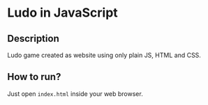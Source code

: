 # Ludo in JavaScript
## Description 
Ludo game created as website using only plain JS, HTML and CSS.
## How to run?
Just open ```index.html``` inside your web browser.
